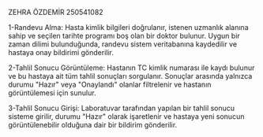 ZEHRA ÖZDEMİR 
250541082

1-Randevu Alma: Hasta kimlik bilgileri doğrulanır, istenen uzmanlık alanına sahip ve seçilen tarihte programı boş olan bir doktor bulunur. Uygun bir zaman dilimi bulunduğunda, randevu sistem veritabanına kaydedilir ve hastaya onay bildirimi gönderilir.

2-Tahlil Sonucu Görüntüleme: Hastanın TC kimlik numarası ile kaydı bulunur ve bu hastaya ait tüm tahlil sonuçları sorgulanır. Sonuçlar arasında yalnızca durumu "Hazır" veya "Onaylandı" olanlar filtrelenir ve hastanın görüntülemesi için sunulur.

3-Tahlil Sonucu Girişi: Laboratuvar tarafından yapılan bir tahlil sonucu sisteme girilir, durumu "Hazır" olarak işaretlenir ve hastaya yeni sonucun görüntülenebilir olduğuna dair bir bildirim gönderilir.
